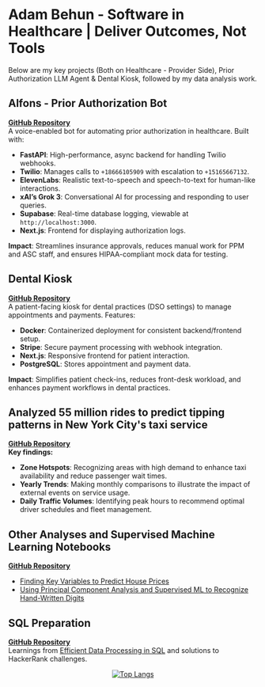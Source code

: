 # Adam Behun - Software in Healthcare | Deliver Outcomes, Not Tools

Below are my key projects (Both on Healthcare - Provider Side), Prior Authorization LLM Agent & Dental Kiosk, followed by my data analysis work.

## Alfons - Prior Authorization Bot
**[GitHub Repository](https://github.com/Adam-Behun/alfons)**  
A voice-enabled bot for automating prior authorization in healthcare. Built with:
- **FastAPI**: High-performance, async backend for handling Twilio webhooks.
- **Twilio**: Manages calls to `+18666105909` with escalation to `+15165667132`.
- **ElevenLabs**: Realistic text-to-speech and speech-to-text for human-like interactions.
- **xAI’s Grok 3**: Conversational AI for processing and responding to user queries.
- **Supabase**: Real-time database logging, viewable at `http://localhost:3000`.
- **Next.js**: Frontend for displaying authorization logs.

**Impact**: Streamlines insurance approvals, reduces manual work for PPM and ASC staff, and ensures HIPAA-compliant mock data for testing.

## Dental Kiosk
**[GitHub Repository](https://github.com/Adam-Behun/dental-kiosk)**  
A patient-facing kiosk for dental practices (DSO settings) to manage appointments and payments. Features:
- **Docker**: Containerized deployment for consistent backend/frontend setup.
- **Stripe**: Secure payment processing with webhook integration.
- **Next.js**: Responsive frontend for patient interaction.
- **PostgreSQL**: Stores appointment and payment data.

**Impact**: Simplifies patient check-ins, reduces front-desk workload, and enhances payment workflows in dental practices.

## Analyzed 55 million rides to predict tipping patterns in New York City's taxi service
**[GitHub Repository](https://github.com/Adam-Behun/supervised-ml-to-predict-tips)**  
**Key findings:**
- **Zone Hotspots**: Recognizing areas with high demand to enhance taxi availability and reduce passenger wait times.
- **Yearly Trends**: Making monthly comparisons to illustrate the impact of external events on service usage.
- **Daily Traffic Volumes**: Identifying peak hours to recommend optimal driver schedules and fleet management.

## Other Analyses and Supervised Machine Learning Notebooks
**[GitHub Repository](https://github.com/Adam-Behun/supervised-machine-learning)**
- [Finding Key Variables to Predict House Prices](https://github.com/Adam-Behun/supervised-machine-learning/blob/main/house-price-competition/algorithms/top-solution.ipynb)
- [Using Principal Component Analysis and Supervised ML to Recognize Hand-Written Digits](https://github.com/Adam-Behun/supervised-machine-learning/blob/main/mnist-competition/algorithms/pca_with_models.ipynb)

## SQL Preparation
**[GitHub Repository](https://github.com/Adam-Behun/sql-preparation)**  
Learnings from [Efficient Data Processing in SQL](https://josephmachado.gumroad.com/l/analyticalsql) and solutions to HackerRank challenges.  

<p align="center">
  <a href="https://github.com/Adam-Behun/github-readme-stats">
    <img src="https://github-readme-stats.vercel.app/api/top-langs/?username=Adam-Behun" alt="Top Langs">
  </a>
</p>
